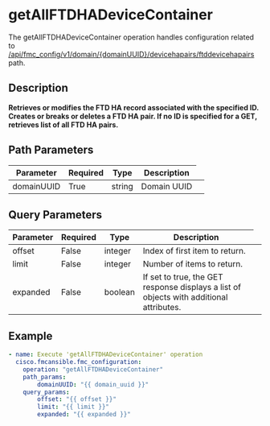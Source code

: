 # getAllFTDHADeviceContainer

The getAllFTDHADeviceContainer operation handles configuration related to [/api/fmc_config/v1/domain/{domainUUID}/devicehapairs/ftddevicehapairs](/paths//api/fmc_config/v1/domain/{domain_uuid}/devicehapairs/ftddevicehapairs.md) path.&nbsp;
## Description
**Retrieves or modifies the FTD HA record associated with the specified ID. Creates or breaks or deletes a FTD HA pair. If no ID is specified for a GET, retrieves list of all FTD HA pairs.**

## Path Parameters
| Parameter | Required | Type | Description |
| --------- | -------- | ---- | ----------- |
| domainUUID | True | string <td colspan=3> Domain UUID |

## Query Parameters
| Parameter | Required | Type | Description |
| --------- | -------- | ---- | ----------- |
| offset | False | integer <td colspan=3> Index of first item to return. |
| limit | False | integer <td colspan=3> Number of items to return. |
| expanded | False | boolean <td colspan=3> If set to true, the GET response displays a list of objects with additional attributes. |

## Example
```yaml
- name: Execute 'getAllFTDHADeviceContainer' operation
  cisco.fmcansible.fmc_configuration:
    operation: "getAllFTDHADeviceContainer"
    path_params:
        domainUUID: "{{ domain_uuid }}"
    query_params:
        offset: "{{ offset }}"
        limit: "{{ limit }}"
        expanded: "{{ expanded }}"

```